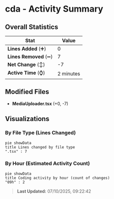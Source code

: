 # cda - Activity Summary 

## Overall Statistics

| Stat                   | Value                                                             |
| ---------------------- | ----------------------------------------------------------------- |
| **Lines Added** (➕)   | 0                                          |
| **Lines Removed** (➖) | 7                                        |
| **Net Change** (↕)    | -7                |
| **Active Time** (⌚)   | 2 minutes |


## Modified Files
- **MediaUploader.tsx** (+0, -7)

## Visualizations

### By File Type (Lines Changed)

```mermaid
pie showData
title Lines changed by file type
".tsx" : 7
```

### By Hour (Estimated Activity Count)

```mermaid
pie showData
title Coding activity by hour (count of changes)
"09h" : 2
```


> **Last Updated:** 07/10/2025, 09:22:42